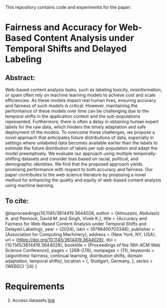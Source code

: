 This repository contains code and experiments for the paper:

# Fairness and Accuracy for Web-Based Content Analysis under Temporal Shifts and Delayed Labeling 

## Abstract:
Web-based content analysis tasks, such as labeling toxicity, misinformation, or spam often rely on machine learning models to achieve cost and scale efficiencies. As these models impact real human lives, ensuring accuracy and fairness of such models is critical. However, maintaining the performance of these models over time can be challenging due to the temporal shifts in the application context and the sub-populations represented. Furthermore, there is often a delay in obtaining human expert labels for the raw data, which hinders the timely adaptation and safe deployment of the models. To overcome these challenges, we propose a novel approach that anticipates future distributions of data, especially in settings where unlabeled data becomes available earlier than the labels to estimate the future distribution of labels per sub-population and adapt the model preemptively. We evaluate our approach using multiple temporally-shifting datasets and consider bias based on racial, political, and demographic identities. We find that the proposed approach yields promising performance with respect to both accuracy and fairness. Our paper contributes to the web science literature by proposing a novel method for enhancing the quality and equity of web-based content analysis using machine learning. 

## To cite:

@inproceedings{10.1145/3614419.3644028,
author = {Almuzaini, Abdulaziz A. and Pennock, David M. and Singh, Vivek K.},
title = {Accuracy and Fairness for Web-Based Content Analysis under Temporal Shifts and Delayed Labeling},
year = {2024},
isbn = {9798400703348},
publisher = {Association for Computing Machinery},
address = {New York, NY, USA},
url = {https://doi.org/10.1145/3614419.3644028},
doi = {10.1145/3614419.3644028},
booktitle = {Proceedings of the 16th ACM Web Science Conference},
pages = {268–278},
numpages = {11},
keywords = {algorithmic fairness, continual learning, distribution shifts, domain adaptation, temporal shifts},
location = {<conf-loc>, <city>Stuttgart</city>, <country>Germany</country>, </conf-loc>},
series = {WEBSCI '24}
}

# Requirements

1. Access datasets [link](https://drive.google.com/file/d/1EAuFH9m2yuX-p38N-0NpJIYDvyvkDmOF/view?usp=sharing)

